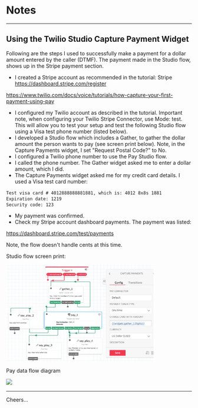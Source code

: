 # Notes

--------------------------------------------------------------------------------
## Using the Twilio Studio Capture Payment Widget


Following are the steps I used to successfully make a payment for a dollar amount entered by the caller (DTMF). The payment made in the Studio flow, shows up in the Stripe payment section.

+ I created a Stripe account as recommended in the tutorial: Stripe https://dashboard.stripe.com/register

https://www.twilio.com/docs/voice/tutorials/how-capture-your-first-payment-using-pay

+ I configured my Twilio account as described in the tutorial.
  Important note, when configuring your Twilio Stripe Connector, use Mode: test. This will allow you to test your setup and test the following Studio flow using a Visa test phone number (listed below).
+ I developed a Studio flow which includes a Gather, to gather the dollar amount the person wants to pay (see screen print below). Note, in the Capture Payments widget, I set "Request Postal Code?" to No.
+ I configured a Twilio phone number to use the Pay Studio flow.
+ I called the phone number. The Gather widget asked me to enter a dollar amount, which I did.
+ The Capture Payments widget asked me for my credit card details. I used a Visa test card number:
````
Test visa card # 4012888888881881, which is: 4012 8x8s 1881
Expiration date: 1219
Security code: 123
````
+ My payment was confirmed.
+ Check my Stripe account dashboard payments. The payment was listed:

https://dashboard.stripe.com/test/payments

Note, the flow doesn't handle cents at this time.

Studio flow screen print:

<img src="Studio-Payment.jpg" width="400"/>

Pay data flow diagram

<img src="https://s3.amazonaws.com/com.twilio.prod.twilio-docs/images/pay-diagram-1-final.width-1600.png" width="400"/>

--------------------------------------------------------------------------------

Cheers...
